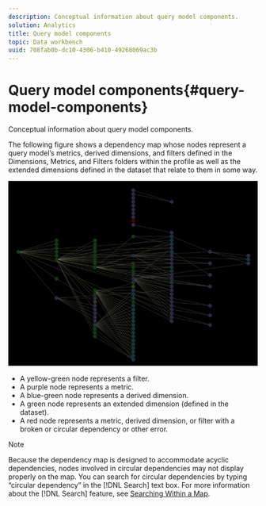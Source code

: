 ```yaml
---
description: Conceptual information about query model components.
solution: Analytics
title: Query model components
topic: Data workbench
uuid: 708fab0b-dc10-4306-b410-49268069ac3b
---
```


# Query model components{#query-model-components}

Conceptual information about query model components.

The following figure shows a dependency map whose nodes represent a query model’s metrics, derived dimensions, and filters defined in the Dimensions, Metrics, and Filters folders within the profile as well as the extended dimensions defined in the dataset that relate to them in some way.

![](assets/vis_DependencyMap_QueryModel.png)

* A yellow-green node represents a filter. 
* A purple node represents a metric. 
* A blue-green node represents a derived dimension. 
* A green node represents an extended dimension (defined in the dataset). 
* A red node represents a metric, derived dimension, or filter with a broken or circular dependency or other error.

>[!NOTE]
>
>Because the dependency map is designed to accommodate acyclic dependencies, nodes involved in circular dependencies may not display properly on the map. You can search for circular dependencies by typing “circular dependency” in the [!DNL Search] text box. For more information about the [!DNL Search] feature, see [Searching Within a Map](../../../../../home/c-get-started/c-admin-intrf/c-dataset-mgrs/c-dep-maps/t-srch-map.md#task-a1e7065a538d46c78a7d28676d880dfb).

